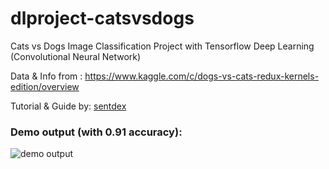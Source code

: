 # dlproject-catsvsdogs

Cats vs Dogs Image Classification Project with Tensorflow Deep Learning (Convolutional Neural Network)

Data & Info from : https://www.kaggle.com/c/dogs-vs-cats-redux-kernels-edition/overview

Tutorial & Guide by: [sentdex](https://www.youtube.com/user/sentdex)

### Demo output (with 0.91 accuracy):

![demo output](https://user-images.githubusercontent.com/68454409/106484774-e5797800-64ea-11eb-9b51-cc2793efafbe.png)
